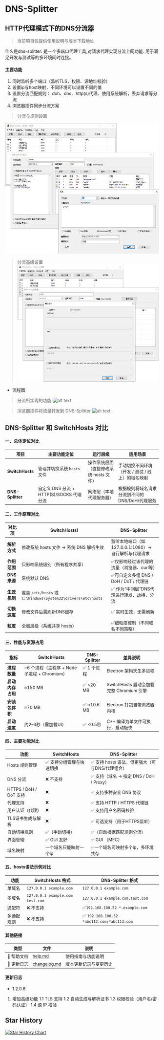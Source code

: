 # DNS-Splitter 
## HTTP代理模式下的DNS分流器
> 当前项目仅提供使用说明与版本下载地址

什么是dns-splitter: 是一个多端口代理工具,对请求代理实现分流上网功能. 用于满足开发与测试等的多环境同时连接。

#### 主要功能
1. 同时监听多个端口（监听TLS，权限、源地址校验）
2. 设置ip与host映射，不同环境可以设置不同的值
3. 设置分流匹配规则： doh、dns、http(s)代理、使用系统解析，丢弃请求等分流
4. 浏览器插件同步分流方案


> 分流与规则设置

![alt text](https://github.com/mycoco/DNS-Splitter/blob/main/images/dns-splitter-v1.png)


> 分流高级设置
![alt text](https://github.com/mycoco/DNS-Splitter/blob/main/images/AImage_0004.png)



* 流程图
> 分流所实现的功能
![alt text](https://github.com/mycoco/DNS-Splitter/blob/main/images/AImage_F001.png)


> 浏览器插件将流量转发到 DNS-Splitter
![alt text](https://github.com/mycoco/DNS-Splitter/blob/main/images/AImage_F002.png)


## DNS-Splitter 和 SwitchHosts 对比
#### 一、总体定位对比
| 项目               | 主要功能定位                          | 运行层级                    | 适用场景                         |
| ---------------- | -------------------------------------- | -------------------------- | ---------------------------- |
| **SwitchHosts** | 管理并切换系统 `hosts` 文件              | 操作系统层面（直接修改系统 hosts 文件） | 手动切换不同环境（开发 / 测试 / 线上）的域名映射  |
| **DNS-Splitter** | 自定义 DNS 分流 + HTTP(S)/SOCKS 代理分流 | 网络层（本地代理服务器）            | 根据规则将域名请求分流到不同的 DNS/DoH/代理服务 |

#### 二、工作原理对比

| 对比项       | **SwitchHosts!**                                          | **DNS-Splitter**                         |
| --------- | ------------------------------------------------------------- | ---------------------------------------- |
| **解析方式**  | 修改系统 hosts 文件 → 系统 DNS 解析生效                               | 监听本地端口（如 127.0.0.1:1080）→ 自行解析与代理请求 |
| **作用范围**  | 只影响系统级别（所有程序共享）                                           | ✅仅影响经过该代理的流量（浏览器、curl等）                   |
| **DNS来源** | 系统默认 DNS                                                  | ✅可自定义多组 DNS / DoH / DoT / 代理链             |
| **生效机制**  | 覆盖 `/etc/hosts` 或 `C:\Windows\System32\drivers\etc\hosts` | ✅ 作为“中间层”DNS代理进行转发、劫持、分流                   |
| **切换速度**  | 修改文件后需刷新DNS缓存                                             | ✅ 实时生效，无需刷新                                |
| **粒度**    | 全局层级（系统共享 hosts）                                          | ✅细粒度控制（不同域名不同策略）                          |


#### 三、性能与资源占用
| 指标              | **SwitchHosts**                  | **DNS-Splitter** | 差异说明                                         |
| --------------- | --------------------------------- | ---------------- | -------------------------------------------- |
| **进程数量**        | ~6 个进程（主程序 + Node 子进程 + Chromium） | ✅ 1 个进程            | Electron 架构天生多进程                             |
| **启动内存占用**      | ≈150 MB                           | ✅ <20 MB           | SwitchHosts 启动会加载完整 Chromium 引擎             |
| **安装包体积**       | ≈70 MB                            | ✅ ≈10.6 MB         | Electron 打包自带浏览器内核                           |
| **启动速度**        | 约2–3秒（需加载UI）                 | ✅ <0.5秒            | C++ 编译为单文件可执行，启动极快                            |


#### 四、主要功能对比

| 功能                   | SwitchHosts  | DNS-Splitter                    |
| -------------------- | ------------- | ------------------------------- |
| Hosts 规则管理               | ✅ 支持分组管理与快速切换 | ✅ 支持 hosts 语法，但更强大（可与DNS/代理组合）  |
| DNS 分流                    | ❌ 不支持         | ✅ 支持（域名 → 指定 DNS / DoH / Proxy） |
| HTTPS / DoH / DoT 支持      | ❌             | ✅ 支持多种安全 DNS 协议                 |
| 代理支持                    | ❌             | ✅ 支持 HTTP / HTTPS 代理链  |
| 用户认证（代理）             | ❌             | ✅ 支持用户名密码校验                     |
| TLS证书生成与解析           | ❌             | ✅ 可选支持（用于HTTPS监听）               |
| 自动切换规则                | ✅（手动切换）  | ✅（自动根据匹配规则分流）                   |
| 界面管理                   | ✅ GUI 友好      | ✅ GUI （MFC）            |
| 域名映射                   | 一个域名只能映射一个ip         | ✅一个域名可映射多个ip，多环境共存    |


#### 五、hosts语法示例对比

| 功能 | SwitchHosts 格式 | DNS-Splitter 格式 |
|------|-------------------|-------------------|
| 单域名 | `127.0.0.1 example.com` | `127.0.0.1 example.com` |
| 多域名 | `127.0.0.1 example.com test.com` | `127.0.0.1 example.com;test.com` |
| 通配符 | ❌ 不支持 | ✅`192.168.100.52 *.example.com` |
| 多通配规则 | ❌ 不支持 |✅ `192.168.100.52 *abc112.com;*abc113.com` |





#### 其他链接

| 类型      | 文件                             | 说明          |
| ------- | ------------------------------ | ----------- |
| 🧭 帮助文档 | [help.md](./help.md)           | 使用指南与功能说明   |
| 📝 更新日志 | [changelog.md](./changelog.md) | 版本更新记录与变更历史 |



#### 更新日志
- 1.2.0.6
1. 增加高级功能
1.1  TLS 支持
1.2  自动生成与解析证书
1.3  权限校验（用户名/密码认证）
1.4  源 IP 校验


## Star History

[![Star History Chart](https://api.star-history.com/svg?repos=mycoco/DNS-Splitter&type=Date)](https://www.star-history.com/#mycoco/DNS-Splitter&Date)
